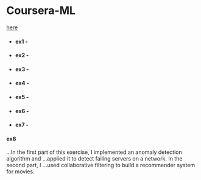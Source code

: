 # Coursera-ML
[here](https://www.coursera.org/learn/machine-learning/)

+ #### ex1 - 
+ #### ex2 -
+ #### ex3 -
+ #### ex4 -
+ #### ex5 -
+ #### ex6 -
+ #### ex7 -
#### ex8
...In the first part of this exercise, I implemented an anomaly detection algorithm and
...applied it to detect failing servers on a network. In the second part, I
...used collaborative filtering to build a recommender system for movies.

